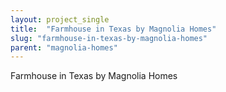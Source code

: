 ```yaml
---
layout: project_single
title:  "Farmhouse in Texas by Magnolia Homes"
slug: "farmhouse-in-texas-by-magnolia-homes"
parent: "magnolia-homes"
---
```

Farmhouse in Texas by Magnolia Homes